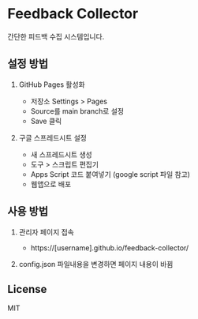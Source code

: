 # Feedback Collector

간단한 피드백 수집 시스템입니다.

## 설정 방법

1. GitHub Pages 활성화
   - 저장소 Settings > Pages
   - Source를 main branch로 설정
   - Save 클릭

2. 구글 스프레드시트 설정
   - 새 스프레드시트 생성
   - 도구 > 스크립트 편집기
   - Apps Script 코드 붙여넣기 (google script 파일 참고)
   - 웹앱으로 배포

## 사용 방법

1. 관리자 페이지 접속
   - https://[username].github.io/feedback-collector/

2. config.json 파일내용을 변경하면 페이지 내용이 바뀜

## License
MIT

